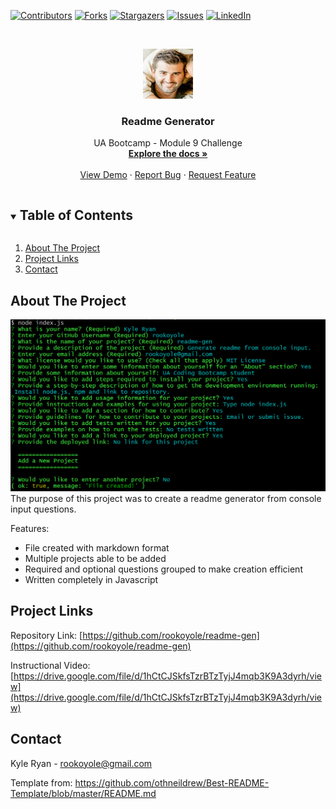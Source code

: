 <!--
*** Thanks for checking out the Best-README-Template. If you have a suggestion
*** that would make this better, please fork the repo and create a pull request
*** or simply open an issue with the tag "enhancement".
*** Thanks again! Now go create something AMAZING! :D
***
***
***
*** To avoid retyping too much info. Do a search and replace for the following:
*** github_username, repo_name, twitter_handle, email, project_title, project_description
-->



<!-- PROJECT SHIELDS -->
<!--
*** I'm using markdown "reference style" links for readability.
*** Reference links are enclosed in brackets [ ] instead of parentheses ( ).
*** See the bottom of this document for the declaration of the reference variables
*** for contributors-url, forks-url, etc. This is an optional, concise syntax you may use.
*** https://www.markdownguide.org/basic-syntax/#reference-style-links
-->
[![Contributors][contributors-shield]][contributors-url]
[![Forks][forks-shield]][forks-url]
[![Stargazers][stars-shield]][stars-url]
[![Issues][issues-shield]][issues-url]
[![LinkedIn][linkedin-shield]][linkedin-url]



<!-- PROJECT LOGO -->
<br />
<p align="center">
  <a href="https://github.com/rookoyole/readme-gen">
    <img src="./assets/images/Profile-Pic.jpg" alt="Logo" width="80" height="80">
  </a>

  <h3 align="center">Readme Generator</h3>

  <p align="center">
    UA Bootcamp - Module 9 Challenge
        <br />
        <a href="https://github.com/rookoyole/readme-gen"><strong>Explore the docs »</strong></a>
        <br />
        <br />
        <a href="https://github.com/rookoyole/readme-gen">View Demo</a>
        ·
        <a href="https://github.com/rookoyole/readme-gen/issues">Report Bug</a>
        ·
        <a href="https://github.com/rookoyole/readme-gen/issues">Request Feature</a>
  </p>
</p>



<!-- TABLE OF CONTENTS -->
<details open="open">
  <summary><h2 style="display: inline-block">Table of Contents</h2></summary>
  <ol>
    <li><a href="#about-the-project">About The Project</a></li>
    <li><a href="#project-links">Project Links</a></li>
    <li><a href="#contact">Contact</a></li>
  </ol>
</details>



<!-- ABOUT THE PROJECT -->
## About The Project

[![Product Name Screen Shot][product-screenshot]](assets/images/screenshot.png)
<br />
The purpose of this project was to create a readme generator from console input questions.

Features:
* File created with markdown format
* Multiple projects able to be added
* Required and optional questions grouped to make creation efficient
* Written completely in Javascript

<!-- PROJECT LINKS -->
## Project Links

Repository Link: [https://github.com/rookoyole/readme-gen](https://github.com/rookoyole/readme-gen)

Instructional Video: [https://drive.google.com/file/d/1hCtCJSkfsTzrBTzTyjJ4mqb3K9A3dyrh/view](https://drive.google.com/file/d/1hCtCJSkfsTzrBTzTyjJ4mqb3K9A3dyrh/view)

<!-- CONTACT -->
## Contact

Kyle Ryan - rookoyole@gmail.com

Template from: https://github.com/othneildrew/Best-README-Template/blob/master/README.md

<!-- MARKDOWN LINKS & IMAGES -->
<!-- https://www.markdownguide.org/basic-syntax/#reference-style-links -->
[contributors-shield]: https://img.shields.io/github/contributors/rookoyole/readme-gen.svg?style=for-the-badge
[contributors-url]: https://github.com/rookoyole/readme-gen/graphs/contributors
[forks-shield]: https://img.shields.io/github/forks/rookoyole/readme-gen.svg?style=for-the-badge
[forks-url]: https://github.com/rookoyole/readme-gen/network/members
[stars-shield]: https://img.shields.io/github/stars/rookoyole/readme-gen.svg?style=for-the-badge
[stars-url]: https://github.com/rookoyole/readme-gen/stargazers
[issues-shield]: https://img.shields.io/github/issues/rookoyole/readme-gen.svg?style=for-the-badge
[issues-url]: https://github.com/rookoyole/readme-gen/issues
[linkedin-shield]: https://img.shields.io/badge/-LinkedIn-black.svg?style=for-the-badge&logo=linkedin&colorB=555
[linkedin-url]: www.linkedin.com/in/kyle-ryan-5b526023
[product-screenshot]: assets/images/screenshot.png
